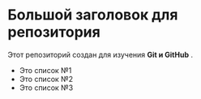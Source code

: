 # Большой заголовок для репозитория
Этот репозиторий создан для изучения **Git и GitHub** .

- Это список №1
- Это список №2
- Это список №3
